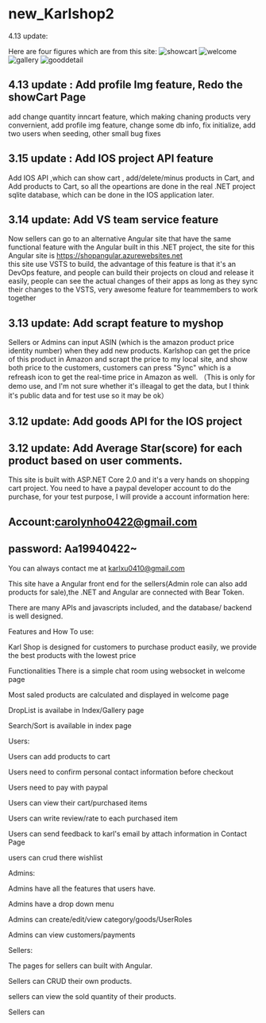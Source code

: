 # new_Karlshop2

4.13 update:

Here are four figures which are from this site:
![showcart](https://github.com/wokaerhenshen/new_Karlshop2/blob/master/wwwroot/images/showcart.png)
![welcome](https://github.com/wokaerhenshen/new_Karlshop2/blob/master/wwwroot/images/welcome.png)
![gallery](https://github.com/wokaerhenshen/new_Karlshop2/blob/master/wwwroot/images/gallery.png)
![gooddetail](https://github.com/wokaerhenshen/new_Karlshop2/blob/master/wwwroot/images/gooddetail.png)

4.13 update : Add profile Img feature, Redo the showCart Page
------------------------------------------------------
add change quantity inncart feature, which making chaning products very convernient, add profile img feature, change some db info, fix initialize, add two users when seeding, other small bug fixes

3.15 update : Add IOS project API feature
----------------

Add IOS API ,which can show cart , add/delete/minus products in Cart, and Add products to Cart, so all the opeartions are done in 
the real .NET project sqlite database, which can be done in the IOS application later.

3.14 update: Add VS team service feature
---------------
Now sellers can go to an alternative Angular site that have the same functional feature with the Angular built in this .NET project,
the site for this Angular site is https://shopangular.azurewebsites.net  
this site use VSTS to build, the advantage of this feature is that it's an DevOps feature, and people can build their projects 
on cloud and release it easily, people can see the actual changes of their apps as long as they sync their changes to the VSTS,
very awesome feature for teammembers to work together

3.13 update: Add scrapt feature to myshop
-----------
Sellers or Admins can input ASIN (which is the amazon product price identity number) when they add new products.
Karlshop can get the price of this product in Amazon and scrapt the price to my local site, and show both price 
to the customers, customers can press "Sync" which is a refreash icon to get the real-time price in Amazon as well.
（This is only for demo use, and I'm not sure whether it's illeagal to get the data, but I think it's public data and 
for test use so it may be ok）


3.12 update: Add goods API for the IOS project 
------------------------
3.12 update: Add Average Star(score) for each product based on user comments.
-----------



This site is built with ASP.NET Core 2.0 and it's a very hands on shopping cart project.
You need to have a paypal developer account to do the purchase, for your test purpose, I will provide a account information here:

Account:carolynho0422@gmail.com
----------------------------------------
password: Aa19940422~
-------------------------------------

You can always contact me at karlxu0410@gmail.com

This site have a Angular front end for the sellers(Admin role can also add products for sale),the .NET and Angular are connected with Bear
Token.

There are many APIs and javascripts included, and the database/ backend is well designed.


Features and How To use:

Karl Shop is designed for customers to purchase product easily, we provide the best products with the lowest price

Functionalities
There is a simple chat room using websocket in welcome page

Most saled products are calculated and displayed in welcome page

DropList is availabe in Index/Gallery page

Search/Sort is available in index page

Users:

Users can add products to cart

Users need to confirm personal contact information before checkout

Users need to pay with paypal

Users can view their cart/purchased items

Users can write review/rate to each purchased item

Users can send feedback to karl's email by attach information in Contact Page

users can crud there wishlist

Admins:

Admins have all the features that users have.

Admins have a drop down menu

Admins can create/edit/view category/goods/UserRoles

Admins can view customers/payments

Sellers:

The pages for sellers can built with Angular.

Sellers can CRUD their own products.

sellers can view the sold quantity of their products.

Sellers can 
